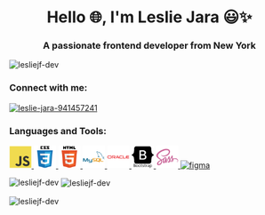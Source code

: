 
<h1 align="center">Hello 🌐, I'm Leslie Jara 😃✨</h1>
<h3 align="center">A passionate frontend developer from New York</h3>

<p align="left"> <img src="https://komarev.com/ghpvc/?username=lesliejf-dev&label=Profile%20views&color=0e75b6&style=flat" alt="lesliejf-dev" /> </p>

<h3 align="left">Connect with me:</h3>
<p align="left">
<a href="https://linkedin.com/in/leslie-jara-941457241" target="blank"><img align="center" src="https://raw.githubusercontent.com/rahuldkjain/github-profile-readme-generator/master/src/images/icons/Social/linked-in-alt.svg" alt="leslie-jara-941457241" height="30" width="40" /></a>
</p>

<h3 align="left">Languages and Tools:</h3>
<p align="left"> <a href="https://developer.mozilla.org/en-US/docs/Web/JavaScript" target="_blank" rel="noreferrer"> <img src="https://raw.githubusercontent.com/devicons/devicon/master/icons/javascript/javascript-original.svg" alt="javascript" width="40" height="40"/> </a> <a href="https://www.w3schools.com/css/" target="_blank" rel="noreferrer"> <img src="https://raw.githubusercontent.com/devicons/devicon/master/icons/css3/css3-original-wordmark.svg" alt="css3" width="40" height="40"/> </a> <a href="https://www.w3.org/html/" target="_blank" rel="noreferrer"> <img src="https://raw.githubusercontent.com/devicons/devicon/master/icons/html5/html5-original-wordmark.svg" alt="html5" width="40" height="40"/> </a>  <a href="https://www.mysql.com/" target="_blank" rel="noreferrer"> <img src="https://raw.githubusercontent.com/devicons/devicon/master/icons/mysql/mysql-original-wordmark.svg" alt="mysql" width="40" height="40"/> </a> <a href="https://www.oracle.com/" target="_blank" rel="noreferrer"> <img src="https://raw.githubusercontent.com/devicons/devicon/master/icons/oracle/oracle-original.svg" alt="oracle" width="40" height="40"/> </a> <a href="https://getbootstrap.com" target="_blank" rel="noreferrer"> <img src="https://raw.githubusercontent.com/devicons/devicon/master/icons/bootstrap/bootstrap-plain-wordmark.svg" alt="bootstrap" width="40" height="40"/> </a>  </a> <a href="https://sass-lang.com" target="_blank" rel="noreferrer"> <img src="https://raw.githubusercontent.com/devicons/devicon/master/icons/sass/sass-original.svg" alt="sass" width="40" height="40"/> </a> <a href="https://www.figma.com/" target="_blank" rel="noreferrer"> <img src="https://www.vectorlogo.zone/logos/figma/figma-icon.svg" alt="figma" width="40" height="40"/> </a> </p>

<p><img align="left" src="https://github-readme-stats-git-masterrstaarickstaa.vercel.app/api/top-langs?username=lesliejf-dev&show_icons=true&theme=dracula&locale=en&layout=compact" alt="lesliejf-dev" /></p>

<p>&nbsp;<img align="center" src="https://github-readme-stats-git-masterrstaarickstaa.vercel.app/api?username=lesliejf-dev&show_icons=true&theme=dracula&locale=en" alt="lesliejf-dev" /></p>

<p><img align="center" src="https://github-readme-streak-stats.herokuapp.com/?user=lesliejf-dev&theme=dracula" alt="lesliejf-dev" /></p>

